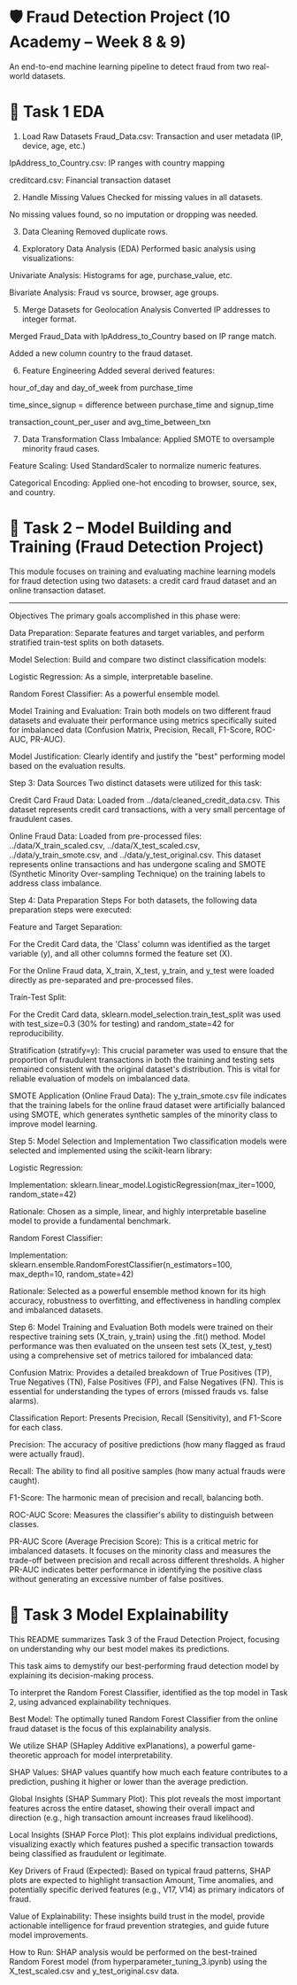 # 🛡️ Fraud Detection Project (10 Academy – Week 8 & 9)

An end-to-end machine learning pipeline to detect fraud from two real-world datasets.
# 🧠  Task 1 EDA

1. Load Raw Datasets
Fraud_Data.csv: Transaction and user metadata (IP, device, age, etc.)

IpAddress_to_Country.csv: IP ranges with country mapping

creditcard.csv: Financial transaction dataset

 2. Handle Missing Values
Checked for missing values in all datasets.

No missing values found, so no imputation or dropping was needed.

3. Data Cleaning
Removed duplicate rows.


 4. Exploratory Data Analysis (EDA)
Performed basic analysis using visualizations:

Univariate Analysis: Histograms for age, purchase_value, etc.

Bivariate Analysis: Fraud vs source, browser, age groups.


5. Merge Datasets for Geolocation Analysis
Converted IP addresses to integer format.

Merged Fraud_Data with IpAddress_to_Country based on IP range match.

Added a new column country to the fraud dataset.


6. Feature Engineering
Added several derived features:

hour_of_day and day_of_week from purchase_time

time_since_signup = difference between purchase_time and signup_time

transaction_count_per_user and avg_time_between_txn




7. Data Transformation
Class Imbalance: Applied SMOTE to oversample minority fraud cases.

Feature Scaling: Used StandardScaler to normalize numeric features.

Categorical Encoding: Applied one-hot encoding to browser, source, sex, and country.



# 🧠 Task 2 – Model Building and Training (Fraud Detection Project)

This module focuses on training and evaluating machine learning models for fraud detection using two datasets: a credit card fraud dataset and an online transaction dataset.

---

  Objectives
The primary goals accomplished in this phase were:

Data Preparation: Separate features and target variables, and perform stratified train-test splits on both datasets.

Model Selection: Build and compare two distinct classification models:

Logistic Regression: As a simple, interpretable baseline.

Random Forest Classifier: As a powerful ensemble model.

Model Training and Evaluation: Train both models on two different fraud datasets and evaluate their performance using metrics specifically suited for imbalanced data (Confusion Matrix, Precision, Recall, F1-Score, ROC-AUC, PR-AUC).

Model Justification: Clearly identify and justify the "best" performing model based on the evaluation results.

Step 3: Data Sources
Two distinct datasets were utilized for this task:

Credit Card Fraud Data: Loaded from ../data/cleaned_credit_data.csv. This dataset represents credit card transactions, with a very small percentage of fraudulent cases.

Online Fraud Data: Loaded from pre-processed files: ../data/X_train_scaled.csv, ../data/X_test_scaled.csv, ../data/y_train_smote.csv, and ../data/y_test_original.csv. This dataset represents online transactions and has undergone scaling and SMOTE (Synthetic Minority Over-sampling Technique) on the training labels to address class imbalance.

Step 4: Data Preparation Steps
For both datasets, the following data preparation steps were executed:

Feature and Target Separation:

For the Credit Card data, the 'Class' column was identified as the target variable (y), and all other columns formed the feature set (X).

For the Online Fraud data, X_train, X_test, y_train, and y_test were loaded directly as pre-separated and pre-processed files.

Train-Test Split:

For the Credit Card data, sklearn.model_selection.train_test_split was used with test_size=0.3 (30% for testing) and random_state=42 for reproducibility.

Stratification (stratify=y): This crucial parameter was used to ensure that the proportion of fraudulent transactions in both the training and testing sets remained consistent with the original dataset's distribution. This is vital for reliable evaluation of models on imbalanced data.

SMOTE Application (Online Fraud Data): The y_train_smote.csv file indicates that the training labels for the online fraud dataset were artificially balanced using SMOTE, which generates synthetic samples of the minority class to improve model learning.

Step 5: Model Selection and Implementation
Two classification models were selected and implemented using the scikit-learn library:

Logistic Regression:

Implementation: sklearn.linear_model.LogisticRegression(max_iter=1000, random_state=42)

Rationale: Chosen as a simple, linear, and highly interpretable baseline model to provide a fundamental benchmark.

Random Forest Classifier:

Implementation: sklearn.ensemble.RandomForestClassifier(n_estimators=100, max_depth=10, random_state=42)

Rationale: Selected as a powerful ensemble method known for its high accuracy, robustness to overfitting, and effectiveness in handling complex and imbalanced datasets.

Step 6: Model Training and Evaluation
Both models were trained on their respective training sets (X_train, y_train) using the .fit() method. Model performance was then evaluated on the unseen test sets (X_test, y_test) using a comprehensive set of metrics tailored for imbalanced data:

Confusion Matrix: Provides a detailed breakdown of True Positives (TP), True Negatives (TN), False Positives (FP), and False Negatives (FN). This is essential for understanding the types of errors (missed frauds vs. false alarms).

Classification Report: Presents Precision, Recall (Sensitivity), and F1-Score for each class.

Precision: The accuracy of positive predictions (how many flagged as fraud were actually fraud).

Recall: The ability to find all positive samples (how many actual frauds were caught).

F1-Score: The harmonic mean of precision and recall, balancing both.

ROC-AUC Score: Measures the classifier's ability to distinguish between classes.

PR-AUC Score (Average Precision Score): This is a critical metric for imbalanced datasets. It focuses on the minority class and measures the trade-off between precision and recall across different thresholds. A higher PR-AUC indicates better performance in identifying the positive class without generating an excessive number of false positives.


# 🧠  Task 3 Model Explainability

This README summarizes Task 3 of the Fraud Detection Project, focusing on understanding why our best model makes its predictions.

 This task aims to demystify our best-performing fraud detection model by explaining its decision-making process.

To interpret the Random Forest Classifier, identified as the top model in Task 2, using advanced explainability techniques.

Best Model: The optimally tuned Random Forest Classifier from the online fraud dataset is the focus of this explainability analysis.

 We utilize SHAP (SHapley Additive exPlanations), a powerful game-theoretic approach for model interpretability.

SHAP Values: SHAP values quantify how much each feature contributes to a prediction, pushing it higher or lower than the average prediction.

Global Insights (SHAP Summary Plot): This plot reveals the most important features across the entire dataset, showing their overall impact and direction (e.g., high transaction amount increases fraud likelihood).

Local Insights (SHAP Force Plot): This plot explains individual predictions, visualizing exactly which features pushed a specific transaction towards being classified as fraudulent or legitimate.

Key Drivers of Fraud (Expected): Based on typical fraud patterns, SHAP plots are expected to highlight transaction Amount, Time anomalies, and potentially specific derived features (e.g., V17, V14) as primary indicators of fraud.

Value of Explainability: These insights build trust in the model, provide actionable intelligence for fraud prevention strategies, and guide future model improvements.

How to Run: SHAP analysis would be performed on the best-trained Random Forest model (from hyperparameter_tuning_3.ipynb) using the X_test_scaled.csv and y_test_original.csv data.




